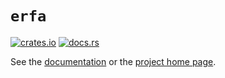 # `erfa`

<a href="https://crates.io/crates/erfa">
  <img src="https://img.shields.io/crates/v/erfa?logo=rust" alt="crates.io"></a>
<a href="https://docs.rs/crate/erfa">
  <img src="https://img.shields.io/docsrs/erfa?logo=rust" alt="docs.rs"></a>

See the [documentation](https://docs.rs/crate/erfa) or the [project home
page](https://github.com/cjordan/rust-erfa).
